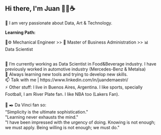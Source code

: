 ## Hi there, I'm Juan 👋😄☕ 

 🚀 I am very passionate about Data, Art & Technology. 
 
<b>Learning Path:</b> 

 🔧⚙️ Mechanical Engineer >> 📄 Master of Business Administration >> 📊 Data Scientist

<br>
📌 I’m currently working as Data Scientist in Food&Beverage industry. I have previously worked in automotive industry (Mercedes-Benz & Metalsa)
<br>
🌱 Always learning new tools and trying to develop new skills. 

<br>
📫 Talk with me | https://www.linkedin.com/in/juandemaestri/
<br>
⚡ Other stuff: I live in Buenos Aires, Argentina. I like sports, specially Football, I am River Plate fan. I like NBA too (Lakers Fan).
<br>
<br>
📖 ✒️ Da Vinci fan so:<br>
“Simplicity is the ultimate sophistication."<br>
"Learning never exhausts the mind."<br>
"I have been impressed with the urgency of doing. Knowing is not enough; we must apply. Being willing is not enough; we must do."<br>



